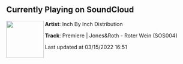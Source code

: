 ## Currently Playing on SoundCloud

[<img align="left" width="100" src="https://i1.sndcdn.com/artworks-yvv7kubrGDx9Fyxw-4RXTRA-t500x500.jpg">](https://soundcloud.com/inchbyinchdistribution/premiere-jonesroth-roter-wein-sos004)

**Artist**: Inch By Inch Distribution 

**Track**: Premiere | Jones&Roth - Roter Wein (SOS004)

Last updated at 03/15/2022 16:51
